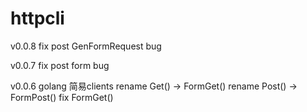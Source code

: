 # httpcli
v0.0.8
fix post GenFormRequest bug

v0.0.7
fix post form bug

v0.0.6
golang 简易clients
rename Get() -> FormGet()
rename Post() -> FormPost()
fix FormGet() 